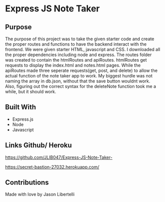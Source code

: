 # Express JS Note Taker 

## Purpose 
The purpose of this project was to take the given starter code and create the proper routes and functions to have the backend interact with the frontend.  We were given starter HTML, javascript and CSS.  I downloaded all the proper dependencies including node and express.  The routes folder was created to contain the htmlRoutes and apiRoutes.  htmlRoutes get requests to display the index.html and notes.html pages.  While the apiRoutes made three seperate requests(get, post, and delete) to allow the actual function of the note taker app to work.  My biggest hurdle was not naming the array in db.json, without that the save button wouldnt work. Also, figuring out the correct syntax for the deleteNote function took me a while, but it should work. 

## Built With
- Express.js 
- Node 
- Javascript

## Links Github/ Heroku 
https://github.com/JLIB047/Express-JS-Note-Taker-

https://secret-bastion-27032.herokuapp.com/

## Contributions 
Made with love by Jason Libertelli